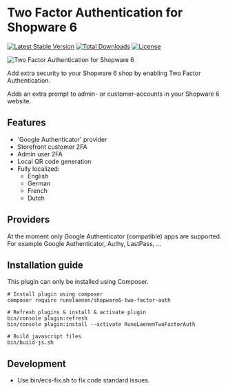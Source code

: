 # Two Factor Authentication for Shopware 6
[![Latest Stable Version](https://poser.pugx.org/runelaenen/shopware6-two-factor-auth/v)](//packagist.org/packages/runelaenen/shopware6-two-factor-auth)
[![Total Downloads](https://poser.pugx.org/runelaenen/shopware6-two-factor-auth/downloads)](//packagist.org/packages/runelaenen/shopware6-two-factor-auth)
[![License](https://poser.pugx.org/runelaenen/shopware6-two-factor-auth/license)](//packagist.org/packages/runelaenen/shopware6-two-factor-auth)

![Two Factor Authentication for Shopware 6](https://user-images.githubusercontent.com/3930922/90954708-f8394c80-e476-11ea-940d-4733d4ce2588.png)

Add extra security to your Shopware 6 shop by enabling Two Factor Authentication.

Adds an extra prompt to admin- or customer-accounts in your Shopware 6 website.

## Features
 - 'Google Authenticator' provider
 - Storefront customer 2FA
 - Admin user 2FA
 - Local QR code generation
 - Fully localized:
   - English
   - German
   - French
   - Dutch
## Providers
At the moment only Google Authenticator (compatible) apps are supported. 
For example Google Authenticator, Authy, LastPass, ...

## Installation guide

This plugin can only be installed using Composer.

```
# Install plugin using composer
composer require runelaenen/shopware6-two-factor-auth

# Refresh plugins & install & activate plugin
bin/console plugin:refresh
bin/console plugin:install --activate RuneLaenenTwoFactorAuth

# Build javascript files
bin/build-js.sh
```

## Development
 - Use bin/ecs-fix.sh to fix code standard issues.

